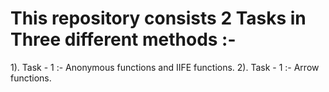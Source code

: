 # This repository consists 2 Tasks in Three different methods :-
1). Task - 1 :- Anonymous functions and IIFE functions.
2). Task - 1 :- Arrow functions.
